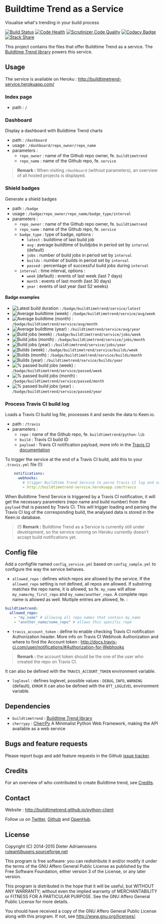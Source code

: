 Buildtime Trend as a Service
============================

Visualise what's trending in your build process

[![Build Status](https://travis-ci.org/buildtimetrend/service.svg?branch=master)](https://travis-ci.org/buildtimetrend/service)
[![Code Health](https://landscape.io/github/buildtimetrend/service/master/landscape.svg)](https://landscape.io/github/buildtimetrend/service/master)
[![Scrutinizer Code Quality](https://scrutinizer-ci.com/g/buildtimetrend/service/badges/quality-score.png?b=master)](https://scrutinizer-ci.com/g/buildtimetrend/service/?branch=master)
[![Codacy Badge](https://www.codacy.com/project/badge/4ff71ed6b542493ab6f407f4c37aeb01)](https://www.codacy.com/public/ruleant/service)
[![Stack Share](http://img.shields.io/badge/tech-stack-0690fa.svg)](http://stackshare.io/ruleant/buildtime-trend)


This project contains the files that offer Buildtime Trend as a service. The [Buildtime Trend library](https://github.com/buildtimetrend/python-lib) powers this service.

Usage
-----

The service is available on Heroku : http://buildtimetrend-service.herokuapp.com/

### Index page
- path : `/`

### Dashboard

Display a dashboard with Buildtime Trend charts

- path : `/dashboard`
- usage : `/dashboard/repo_owner/repo_name`
- parameters :
  - `repo_owner` : name of the Github repo owner, fe. `buildtimetrend`
  - `repo_name` : name of the Github repo, fe. `service`

> **Remark :** When visiting `/dashboard` (without parameters), an overview of all hosted projects is displayed.

### Shield badges

Generate a shield badges

- path : `/badge`
- usage : `/badge/repo_owner/repo_name/badge_type/interval`
- parameters :
  - `repo_owner` : name of the Github repo owner, fe. `buildtimetrend`
  - `repo_name` : name of the Github repo, fe. `service`
  - `badge_type` : type of badge, options :
    - `latest` : buildtime of last build job
    - `avg` : average buildtime of buildjobs in period set by `interval` (default)
    - `jobs` : number of build jobs in period set by `interval`
    - `builds` : number of builds in period set by `interval`
    - `passed` : percentage of successful build jobs during `interval`
  - `interval` : time interval, options :
    - `week` (default) : events of last week (last 7 days)
    - `month` : events of last month (last 30 days)
    - `year` : events of last year (last 52 weeks)

#### Badge examples
- ![Latest build duration](https://buildtimetrend-service.herokuapp.com/badge/buildtimetrend/service/latest) : `/badge/buildtimetrend/service/latest`
- ![Average buildtime (week)](https://buildtimetrend-service.herokuapp.com/badge/buildtimetrend/service/avg/week) : `/badge/buildtimetrend/service/avg/week`
- ![Average buildtime (month)](https://buildtimetrend-service.herokuapp.com/badge/buildtimetrend/service/avg/month) : `/badge/buildtimetrend/service/avg/month`
- ![Average buildtime (year)](https://buildtimetrend-service.herokuapp.com/badge/buildtimetrend/service/avg/year) : `/buildtimetrend/service/avg/year`
- ![Build jobs (week)](https://buildtimetrend-service.herokuapp.com/badge/buildtimetrend/service/jobs/week) : `/badge/buildtimetrend/service/jobs/week`
- ![Build jobs (month)](https://buildtimetrend-service.herokuapp.com/badge/buildtimetrend/service/jobs/month) : `/badge/buildtimetrend/service/jobs/month`
- ![Build jobs (year)](https://buildtimetrend-service.herokuapp.com/badge/buildtimetrend/service/jobs/year) : `/buildtimetrend/service/jobs/year`
- ![Builds (week)](https://buildtimetrend-service.herokuapp.com/badge/buildtimetrend/service/builds/week) : `/badge/buildtimetrend/service/builds/week`
- ![Builds (month)](https://buildtimetrend-service.herokuapp.com/badge/buildtimetrend/service/builds/month) : `/badge/buildtimetrend/service/builds/month`
- ![Builds (year)](https://buildtimetrend-service.herokuapp.com/badge/buildtimetrend/service/builds/year) : `/buildtimetrend/service/builds/year`
- ![% passed build jobs (week)](https://buildtimetrend-service.herokuapp.com/badge/buildtimetrend/service/passed/week) : `/badge/buildtimetrend/service/passed/week`
- ![% passed build jobs (month)](https://buildtimetrend-service.herokuapp.com/badge/buildtimetrend/service/passed/month) : `/badge/buildtimetrend/service/passed/month`
- ![% passed build jobs (year)](https://buildtimetrend-service.herokuapp.com/badge/buildtimetrend/service/passed/year) : `/badge/buildtimetrend/service/passed/year`

### Process Travis CI build log

Loads a Travis CI build log file, processes it and sends the data to Keen.io.

- path : `/travis`
- parameters :
  - `repo` : name of the Github repo, fe. `buildtimetrend/python-lib`
  - `build` : Travis CI build ID
  - `payload` : Travis CI notification payload, more info in the [Travis CI documentation](http://docs.travis-ci.com/user/notifications/#Webhook-notification)

To trigger the service at the end of a Travis CI build, add this to your `.travis.yml` file (!):

```yaml
    notifications:
      webhooks:
        # trigger Buildtime Trend Service to parse Travis CI log and send result to Keen.io
        - http://buildtimetrend-service.herokuapp.com/travis
```

When Buildtime Trend Service is triggered by a Travis CI notification, it will get the necessary parameters (repo name and build number) from the `payload` that is passed by Travis CI. This will trigger loading and parsing the Travis CI log of the corresponding build, the analysed data is stored in the Keen.io database.

> (!) **Remark :** Buildtime Trend as a Service is currently still under development, so the service running on Heroku currently doesn't accept build notifications yet.


Config file
-----------

Add a configfile named `config_service.yml` based on `config_sample.yml` to configure the way the service behaves.

- `allowed_repo` : defines which repos are allowed by the service. If the `allowed_repo` setting is not defined, all repos are allowed. If substring matches the repo name, it is allowed, so fe. `my_name` will allow `my_name/my_first_repo` and `my_name/another_repo`. A complete repo name is allowed as well.
Multiple entries are allowed, fe. :

```yaml
buildtimetrend:
  allowed_repo:
    - "my_name" # allowing all repo names that contain my_name
    - "another_name/some_repo" # allows this specific repo
```

- `travis_account_token` : define to enable checking Travis CI notification Authorization header. More info on Travis CI Webhook Authorization and where to find the Account token : http://docs.travis-ci.com/user/notifications/#Authorization-for-Webhooks

> **Remark :** the account token should be the one of the user who created the repo on Travis CI.

It can also be defined with the `TRAVIS_ACCOUNT_TOKEN` environment variable.

- `loglevel` : defines loglevel, possible values : `DEBUG`, `INFO`, `WARNING` (default), `ERROR`
It can also be defined with the `BTT_LOGLEVEL` environment variable.

Dependencies
------------

- `buildtimetrend` : [Buildtime Trend library](https://github.com/buildtimetrend/python-lib)
- `cherrypy` : [CherrPy](http://www.cherrypy.org/) A Minimalist Python Web Framework, making the API available as a web service

Bugs and feature requests
-------------------------

Please report bugs and add feature requests in the Github [issue tracker](https://github.com/buildtimetrend/python-lib/issues).


Credits
-------

For an overview of who contributed to create Buildtime trend, see [Credits](https://github.com/buildtimetrend/python-lib/wiki/Credits).

Contact
-------

Website : http://buildtimetrend.github.io/python-client

Follow us on [Twitter](https://twitter.com/buildtime_trend), [Github](https://github.com/ruleant/buildtime-trend) and [OpenHub](https://www.openhub.net/p/buildtime-trend).


License
-------

Copyright (C) 2014-2015 Dieter Adriaenssens <ruleant@users.sourceforge.net>

This program is free software: you can redistribute it and/or modify
it under the terms of the GNU Affero General Public License as published by
the Free Software Foundation, either version 3 of the License, or
any later version.

This program is distributed in the hope that it will be useful,
but WITHOUT ANY WARRANTY; without even the implied warranty of
MERCHANTABILITY or FITNESS FOR A PARTICULAR PURPOSE.  See the
GNU Affero General Public License for more details.

You should have received a copy of the GNU Affero General Public License
along with this program.  If not, see <http://www.gnu.org/licenses/>.
